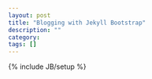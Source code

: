 ```yaml
---
layout: post
title: "Blogging with Jekyll Bootstrap"
description: ""
category: 
tags: []
---
```

{% include JB/setup %}
